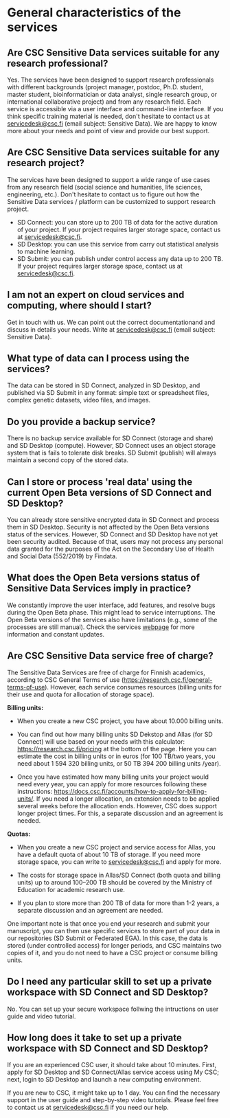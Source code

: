# General characteristics of the services

## Are CSC Sensitive Data services suitable for any research professional? 
Yes. The services have been designed to support research professionals with different backgrounds (project manager, postdoc, Ph.D. student, master student, bioinformatician or data analyst,  single research group, or international collaborative project) and from any research field. 
Each service is accessible via a user interface and command-line interface.
If you think specific training material is needed, don't hesitate to contact us at servicedesk@csc.fi (email subject: Sensitive Data). We are happy to know more about your needs and point of view and provide our best support. 

## Are CSC Sensitive Data services suitable for any research project? 
The services have been designed to support a wide range of use cases from any research field (social science and humanities, life sciences, engineering, etc.). 
Don't hesitate to contact us to figure out how the Sensitive Data services / platform can be customized to support research project.

* SD Connect: you can store up to 200 TB of data for the active duration of your project. If your project requires larger storage space, contact us at servicedesk@csc.fi.
* SD Desktop: you can use this service from carry out statistical analysis to machine learning.
* SD Submit: you can publish under control access any data up to 200 TB. If your project requires larger storage space, contact us at servicedesk@csc.fi.

## I am not an expert on cloud services and computing, where should I start?
Get in touch with us. We can point out the correct documentationand and discuss in details your needs. Write at servicedesk@csc.fi (email subject: Sensitive Data). 

## What type of data can I process using the services?
The data can be stored in SD Connect, analyzed in SD Desktop, and published via SD Submit in any format: simple text or spreadsheet files, complex genetic datasets, video files, and images.

## Do you provide a backup service?
There is no backup service available for SD Connect (storage and share) and SD Desktop (compute). However, SD Connect uses an object storage system that is fails to tolerate disk breaks. SD Submit (publish) will always maintain a second copy of the stored data.

## Can I  store or process 'real data' using the current Open Beta versions of SD Connect and SD Desktop?
You can already store sensitive encrypted data in SD Connect and process them in SD Desktop. Security is not affected by the Open Beta versions status of the services.
However, SD Connect and SD Desktop have not yet been security audited. Because of that, users may not process any personal data granted for the purposes of the Act on the Secondary Use of Health and Social Data (552/2019) by Findata.

## What does the Open Beta versions status of Sensitive Data Services imply in practice?
We constantly improve the user interface, add features, and resolve bugs during the Open Beta phase. This might lead to service interruptions. The Open Beta versions of the services also have limitations (e.g., some of the processes are still manual). Check the services [webpage](https://research.csc.fi/sensitive-data-services-future-development) for more information and constant updates. 


## Are CSC Sensitive Data service free of charge?
The Sensitive Data Services are free of charge for Finnish academics, according to CSC General Terms of use (https://research.csc.fi/general-terms-of-use). However, each service consumes resources  (billing units for their use and quota for allocation of storage space). 

**Billing units:**

* When you create a new CSC project, you have about 10.000 billing units. 

* You can find out how many billing units SD Dekstop and Allas (for SD Connect) will use based on your needs with this calculator: https://research.csc.fi/pricing at the bottom of the page. Here you can estimate the cost in billing units or in euros (for 100 TB/two years, you need about  1 594 320 billing units, or 50 TB  394 200 billing units /year).

* Once you have estimated how many billing units your project would need every year, you can apply for more resources following these instructions:  https://docs.csc.fi/accounts/how-to-apply-for-billing-units/. If you need a longer allocation, an extension needs to be applied several weeks before the allocation ends. However, CSC does support longer project times. For this, a separate discussion and an agreement is needed. 

**Quotas:**

* When you create a new CSC project and service access for Allas, you have  a default quota of about 10 TB of storage. If you need more storage space, you can write to servicedesk@csc.fi and apply for more. 

* The costs for storage space in Allas/SD Connect (both quota and billing units) up to around 100–200 TB should be covered by the Ministry of Education for academic research use. 

* If you plan to store more than 200 TB of data for more than 1-2 years, a separate discussion and an agreement are needed.

One important note is that once you end your research and submit your manuscript, you can then use specific services to store part of your data in our repositories (SD Submit or Federated EGA). In this case, the data is stored (under controlled access) for longer periods, and  CSC maintains two copies of it, and you do not need to have a CSC project or consume billing units.


## Do I need any particular skill to set up a private workspace with SD Connect and SD Desktop?

No. You can set up your secure workspace follwing the intructions on user guide and video tutorial.


## How long does it take to set up a private workspace with SD Connect and SD Desktop?

If you are an experienced CSC user, it should take about 10 minutes. First, apply for SD Desktop and SD Connect/Allas service access using My CSC; next, login to SD Desktop and launch a new computing environment.
 
If you are new to CSC,  it might take up to 1 day. You can find the necessary support in the user guide and step-by-step video tutorials. Please feel free to contact us at servicedesk@csc.fi if you need our help. 


